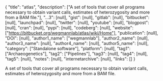 {
  "title": "atlas",
  "description": ["A set of tools that cover all programs necessary to obtain variant calls, estimates of heterozygosity and more from a BAM file."],
  "...3": [null],
  "gist": [null],
  "gitlab": [null],
  "bitbucket": [null],
  "launchpad": [null],
  "twitter": [null],
  "youtube": [null],
  "blogpost": [null],
  "cran": [null],
  "pypi": [null],
  "codeberg": [null],
  "website": ["https://bitbucket.org/wegmannlab/atlas/wiki/Home"],
  "publication": [null],
  "DOI": [null],
  "author1_name": ["wegmannlab"],
  "author2_name": [null],
  "author3_name": [null],
  "author4_name": [null],
  "author5_name": [null],
  "category": ["Standalone software"],
  "platform": [null],
  "tag1": ["Archaeogenetics"],
  "tag2": ["Pipelines"],
  "tag3": [null],
  "tag4": [null],
  "tag5": [null],
  "notes": [null],
  "internetarchive": [null],
  "links": []
}

<!-- Generated by csv2md.R – do not edit by hand -->

A set of tools that cover all programs necessary to obtain variant calls, estimates of heterozygosity and more from a BAM file.